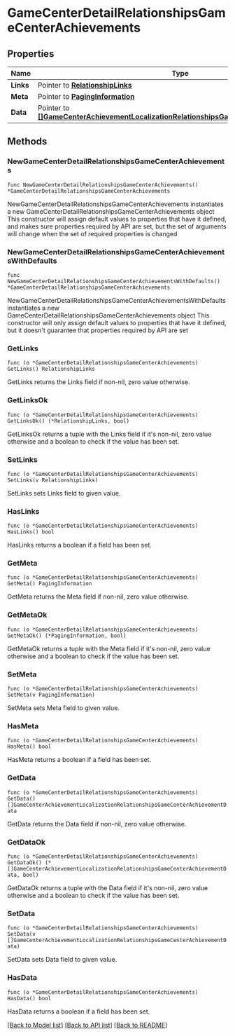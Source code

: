 # GameCenterDetailRelationshipsGameCenterAchievements

## Properties

Name | Type | Description | Notes
------------ | ------------- | ------------- | -------------
**Links** | Pointer to [**RelationshipLinks**](RelationshipLinks.md) |  | [optional] 
**Meta** | Pointer to [**PagingInformation**](PagingInformation.md) |  | [optional] 
**Data** | Pointer to [**[]GameCenterAchievementLocalizationRelationshipsGameCenterAchievementData**](GameCenterAchievementLocalizationRelationshipsGameCenterAchievementData.md) |  | [optional] 

## Methods

### NewGameCenterDetailRelationshipsGameCenterAchievements

`func NewGameCenterDetailRelationshipsGameCenterAchievements() *GameCenterDetailRelationshipsGameCenterAchievements`

NewGameCenterDetailRelationshipsGameCenterAchievements instantiates a new GameCenterDetailRelationshipsGameCenterAchievements object
This constructor will assign default values to properties that have it defined,
and makes sure properties required by API are set, but the set of arguments
will change when the set of required properties is changed

### NewGameCenterDetailRelationshipsGameCenterAchievementsWithDefaults

`func NewGameCenterDetailRelationshipsGameCenterAchievementsWithDefaults() *GameCenterDetailRelationshipsGameCenterAchievements`

NewGameCenterDetailRelationshipsGameCenterAchievementsWithDefaults instantiates a new GameCenterDetailRelationshipsGameCenterAchievements object
This constructor will only assign default values to properties that have it defined,
but it doesn't guarantee that properties required by API are set

### GetLinks

`func (o *GameCenterDetailRelationshipsGameCenterAchievements) GetLinks() RelationshipLinks`

GetLinks returns the Links field if non-nil, zero value otherwise.

### GetLinksOk

`func (o *GameCenterDetailRelationshipsGameCenterAchievements) GetLinksOk() (*RelationshipLinks, bool)`

GetLinksOk returns a tuple with the Links field if it's non-nil, zero value otherwise
and a boolean to check if the value has been set.

### SetLinks

`func (o *GameCenterDetailRelationshipsGameCenterAchievements) SetLinks(v RelationshipLinks)`

SetLinks sets Links field to given value.

### HasLinks

`func (o *GameCenterDetailRelationshipsGameCenterAchievements) HasLinks() bool`

HasLinks returns a boolean if a field has been set.

### GetMeta

`func (o *GameCenterDetailRelationshipsGameCenterAchievements) GetMeta() PagingInformation`

GetMeta returns the Meta field if non-nil, zero value otherwise.

### GetMetaOk

`func (o *GameCenterDetailRelationshipsGameCenterAchievements) GetMetaOk() (*PagingInformation, bool)`

GetMetaOk returns a tuple with the Meta field if it's non-nil, zero value otherwise
and a boolean to check if the value has been set.

### SetMeta

`func (o *GameCenterDetailRelationshipsGameCenterAchievements) SetMeta(v PagingInformation)`

SetMeta sets Meta field to given value.

### HasMeta

`func (o *GameCenterDetailRelationshipsGameCenterAchievements) HasMeta() bool`

HasMeta returns a boolean if a field has been set.

### GetData

`func (o *GameCenterDetailRelationshipsGameCenterAchievements) GetData() []GameCenterAchievementLocalizationRelationshipsGameCenterAchievementData`

GetData returns the Data field if non-nil, zero value otherwise.

### GetDataOk

`func (o *GameCenterDetailRelationshipsGameCenterAchievements) GetDataOk() (*[]GameCenterAchievementLocalizationRelationshipsGameCenterAchievementData, bool)`

GetDataOk returns a tuple with the Data field if it's non-nil, zero value otherwise
and a boolean to check if the value has been set.

### SetData

`func (o *GameCenterDetailRelationshipsGameCenterAchievements) SetData(v []GameCenterAchievementLocalizationRelationshipsGameCenterAchievementData)`

SetData sets Data field to given value.

### HasData

`func (o *GameCenterDetailRelationshipsGameCenterAchievements) HasData() bool`

HasData returns a boolean if a field has been set.


[[Back to Model list]](../README.md#documentation-for-models) [[Back to API list]](../README.md#documentation-for-api-endpoints) [[Back to README]](../README.md)


